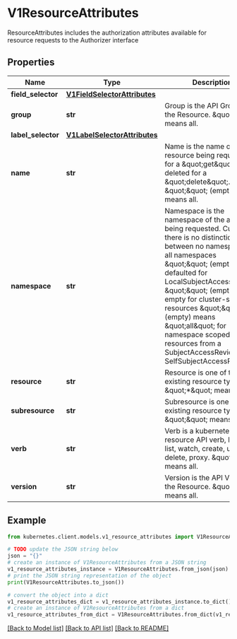 # V1ResourceAttributes

ResourceAttributes includes the authorization attributes available for resource requests to the Authorizer interface

## Properties

Name | Type | Description | Notes
------------ | ------------- | ------------- | -------------
**field_selector** | [**V1FieldSelectorAttributes**](V1FieldSelectorAttributes.md) |  | [optional] 
**group** | **str** | Group is the API Group of the Resource.  \&quot;*\&quot; means all. | [optional] 
**label_selector** | [**V1LabelSelectorAttributes**](V1LabelSelectorAttributes.md) |  | [optional] 
**name** | **str** | Name is the name of the resource being requested for a \&quot;get\&quot; or deleted for a \&quot;delete\&quot;. \&quot;\&quot; (empty) means all. | [optional] 
**namespace** | **str** | Namespace is the namespace of the action being requested.  Currently, there is no distinction between no namespace and all namespaces \&quot;\&quot; (empty) is defaulted for LocalSubjectAccessReviews \&quot;\&quot; (empty) is empty for cluster-scoped resources \&quot;\&quot; (empty) means \&quot;all\&quot; for namespace scoped resources from a SubjectAccessReview or SelfSubjectAccessReview | [optional] 
**resource** | **str** | Resource is one of the existing resource types.  \&quot;*\&quot; means all. | [optional] 
**subresource** | **str** | Subresource is one of the existing resource types.  \&quot;\&quot; means none. | [optional] 
**verb** | **str** | Verb is a kubernetes resource API verb, like: get, list, watch, create, update, delete, proxy.  \&quot;*\&quot; means all. | [optional] 
**version** | **str** | Version is the API Version of the Resource.  \&quot;*\&quot; means all. | [optional] 

## Example

```python
from kubernetes.client.models.v1_resource_attributes import V1ResourceAttributes

# TODO update the JSON string below
json = "{}"
# create an instance of V1ResourceAttributes from a JSON string
v1_resource_attributes_instance = V1ResourceAttributes.from_json(json)
# print the JSON string representation of the object
print(V1ResourceAttributes.to_json())

# convert the object into a dict
v1_resource_attributes_dict = v1_resource_attributes_instance.to_dict()
# create an instance of V1ResourceAttributes from a dict
v1_resource_attributes_from_dict = V1ResourceAttributes.from_dict(v1_resource_attributes_dict)
```
[[Back to Model list]](../README.md#documentation-for-models) [[Back to API list]](../README.md#documentation-for-api-endpoints) [[Back to README]](../README.md)


